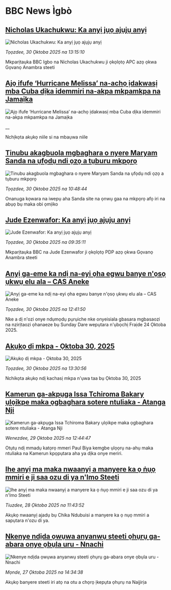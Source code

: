 # BBC News Ìgbò## [Nicholas Ukachukwu: Ka anyị jụọ ajụjụ anyị](https://www.bbc.com/igbo/articles/c0l7k1r24pxo?at_medium=RSS&at_campaign=rss?at_campaign=githubrss)![Nicholas Ukachukwu: Ka anyị jụọ ajụjụ anyị](https://ichef.bbci.co.uk/ace/ws/240/cpsprodpb/ef2b/live/53293eb0-b592-11f0-b2a1-6f537f66f9aa.jpg)_Tọọzdee, 30 Ọktoba 2025 na 13:15:10_Mkparịtaụka BBC Igbo na Nicholas Ukachukwu ji ọkọlọtọ APC azọ ọkwa Gọvanọ Anambra steeti## [Ajọ ifufe ‘Hurricane Melissa’ na-achọ ịdakwasị mba Cuba dịka idemmiri na-akpa mkpamkpa na Jamaịka](https://www.bbc.co.uk/igbo/live/c3w52xlgxxpt?at_medium=RSS&at_campaign=rss?at_campaign=githubrss)![Ajọ ifufe ‘Hurricane Melissa’ na-achọ ịdakwasị mba Cuba dịka idemmiri na-akpa mkpamkpa na Jamaịka](https://ichef.bbci.co.uk/ace/standard/240/cpsprodpb/0493/live/27228aa0-b494-11f0-b2a1-6f537f66f9aa.png)__Nchịkọta akụkọ niile si na mbaụwa niile## [Tinubu akagbuola mgbaghara o nyere Maryam Sanda na ụfọdụ ndi ọzọ a tụburu mkpọrọ](https://www.bbc.com/igbo/articles/c39rg3pp30zo?at_medium=RSS&at_campaign=rss?at_campaign=githubrss)![Tinubu akagbuola mgbaghara o nyere Maryam Sanda na ụfọdụ ndi ọzọ a tụburu mkpọrọ](https://ichef.bbci.co.uk/ace/ws/240/cpsprodpb/43bc/live/869367d0-b56f-11f0-83b9-05f02855fa7e.jpg)_Tọọzdee, 30 Ọktoba 2025 na 10:48:44_Onanuga kọwara na iwepụ aha Sanda site na ọnwụ gaa na mkpọrọ afọ iri na abụọ bụ maka obi ọmịiko## [Jude Ezenwafor: Ka anyị jụọ ajụjụ anyị ](https://www.bbc.com/igbo/articles/cvgknx8n1xeo?at_medium=RSS&at_campaign=rss?at_campaign=githubrss)![Jude Ezenwafor: Ka anyị jụọ ajụjụ anyị ](https://ichef.bbci.co.uk/ace/ws/240/cpsprodpb/1b79/live/c30f66e0-b56b-11f0-aa13-0b0479f6f42a.jpg)_Tọọzdee, 30 Ọktoba 2025 na 09:35:11_Mkparịtaụka BBC na Jude Ezenwafor ji ọkọlọtọ PDP azọ ọkwa Gọvanọ Anambra steeti## [Anyị ga-eme ka ndị na-eyi ọha egwu banye n'ọsọ ụkwụ elu ala – CAS Aneke](https://www.bbc.com/igbo/articles/cn09540x0zwo?at_medium=RSS&at_campaign=rss?at_campaign=githubrss)![Anyị ga-eme ka ndị na-eyi ọha egwu banye n'ọsọ ụkwụ elu ala – CAS Aneke](https://ichef.bbci.co.uk/ace/ws/240/cpsprodpb/6b21/live/6f0e4360-b58c-11f0-b2a1-6f537f66f9aa.png)_Tọọzdee, 30 Ọktoba 2025 na 12:41:50_Nke a dị n'ozi onye ndụmọdụ pụrụiche nke onyeisiala gbasara mgbasaozi na nzirịtaozi ọhanaeze bụ Sunday Dare wepụtara n'ụbọchị Fraịde 24 Ọktoba 2025.## [Akụkọ dị mkpa - Ọktoba 30, 2025](https://www.bbc.com/igbo/articles/c5yk0k4y23qo?at_medium=RSS&at_campaign=rss?at_campaign=githubrss)![Akụkọ dị mkpa - Ọktoba 30, 2025](https://ichef.bbci.co.uk/ace/ws/240/cpsprodpb/f1a0/live/52df1610-60be-11f0-a40e-a1af2950b220.jpg)_Tọọzdee, 30 Ọktoba 2025 na 13:30:56_Nchikọta akụkọ ndị kachasị mkpa n'ụwa taa bụ Ọktoba 30, 2025## [Kamerun ga-akpụga Issa Tchiroma Bakary ụlọikpe maka ọgbaghara sotere ntuliaka - Atanga Nji](https://www.bbc.com/igbo/articles/cvgvg558y0jo?at_medium=RSS&at_campaign=rss?at_campaign=githubrss)![Kamerun ga-akpụga Issa Tchiroma Bakary ụlọikpe maka ọgbaghara sotere ntuliaka - Atanga Nji](https://ichef.bbci.co.uk/ace/ws/240/cpsprodpb/c40a/live/66e133f0-b4c4-11f0-b6ff-41932c3d9709.jpg)_Wenezdee, 29 Ọktoba 2025 na 12:44:47_Otụtụ ndị mmadụ katọrọ mmeri Paul Biya kemgbe ụlọọrụ na-ahụ maka ntuliaka na Kamerun kpọpụtara aha ya dịka onye meriri.## [Ihe anyị ma maka nwaanyị a manyere ka ọ ṅụọ mmiri e ji saa ozu di ya n'Imo Steeti](https://www.bbc.com/igbo/articles/cy5qp3y79edo?at_medium=RSS&at_campaign=rss?at_campaign=githubrss)![Ihe anyị ma maka nwaanyị a manyere ka ọ ṅụọ mmiri e ji saa ozu di ya n'Imo Steeti](https://ichef.bbci.co.uk/ace/ws/240/cpsprodpb/3954/live/22e0c6b0-b3ee-11f0-aa13-0b0479f6f42a.jpg)_Tiuzdee, 28 Ọktoba 2025 na 11:43:52_Akụkọ nwaanyị ajadụ bụ Chika Ndubuisi a manyere ka ọ nụọ mmiri a sapụtara n'ozu di ya.## [Nkenye ndịda ọwụwa anyanwụ steeti ọhụrụ ga-abara onye ọbụla uru - Nnachi](https://www.bbc.com/igbo/articles/cy0p211x2leo?at_medium=RSS&at_campaign=rss?at_campaign=githubrss)![Nkenye ndịda ọwụwa anyanwụ steeti ọhụrụ ga-abara onye ọbụla uru - Nnachi](https://ichef.bbci.co.uk/ace/ws/240/cpsprodpb/2564/live/d8d7c1b0-b341-11f0-b2a1-6f537f66f9aa.png)_Mọnde, 27 Ọktoba 2025 na 14:34:38_Akụkọ banyere steeti iri atọ na otu a chọrọ ịkepụta ọhụrụ na Naịjirịa